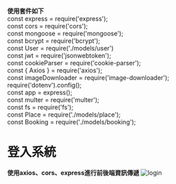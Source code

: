 __使用套件如下__  
const express = require('express');  
const cors = require('cors');  
const mongoose = require('mongoose');  
const bcrypt = require('bcrypt');  
const User = require('./models/user')  
const jwt = require('jsonwebtoken');  
const cookieParser = require('cookie-parser');  
const { Axios } = require('axios');  
const imageDownloader = require('image-downloader');  
require('dotenv').config();  
const app = express();  
const multer = require('multer');  
const fs = require('fs');  
const Place = require('./models/place');  
const Booking = require('./models/booking');  
  
  
  # 登入系統 
  __使用axios、cors、express進行前後端資訊傳遞__
![login](https://github.com/jeff50508/travel-booking-web/assets/111333990/0adb1bc7-964e-4654-81e2-bea0e782a651)

